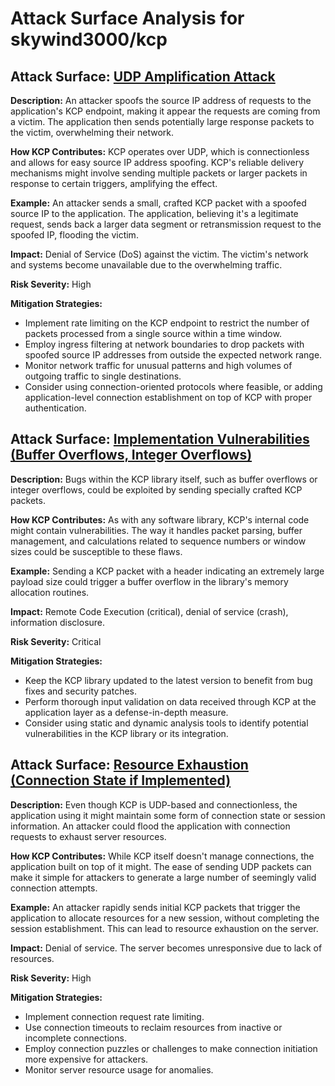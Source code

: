 # Attack Surface Analysis for skywind3000/kcp

## Attack Surface: [UDP Amplification Attack](./attack_surfaces/udp_amplification_attack.md)

**Description:** An attacker spoofs the source IP address of requests to the application's KCP endpoint, making it appear the requests are coming from a victim. The application then sends potentially large response packets to the victim, overwhelming their network.

**How KCP Contributes:** KCP operates over UDP, which is connectionless and allows for easy source IP address spoofing. KCP's reliable delivery mechanisms might involve sending multiple packets or larger packets in response to certain triggers, amplifying the effect.

**Example:** An attacker sends a small, crafted KCP packet with a spoofed source IP to the application. The application, believing it's a legitimate request, sends back a larger data segment or retransmission request to the spoofed IP, flooding the victim.

**Impact:** Denial of Service (DoS) against the victim. The victim's network and systems become unavailable due to the overwhelming traffic.

**Risk Severity:** High

**Mitigation Strategies:**
*   Implement rate limiting on the KCP endpoint to restrict the number of packets processed from a single source within a time window.
*   Employ ingress filtering at network boundaries to drop packets with spoofed source IP addresses from outside the expected network range.
*   Monitor network traffic for unusual patterns and high volumes of outgoing traffic to single destinations.
*   Consider using connection-oriented protocols where feasible, or adding application-level connection establishment on top of KCP with proper authentication.

## Attack Surface: [Implementation Vulnerabilities (Buffer Overflows, Integer Overflows)](./attack_surfaces/implementation_vulnerabilities__buffer_overflows__integer_overflows_.md)

**Description:** Bugs within the KCP library itself, such as buffer overflows or integer overflows, could be exploited by sending specially crafted KCP packets.

**How KCP Contributes:** As with any software library, KCP's internal code might contain vulnerabilities. The way it handles packet parsing, buffer management, and calculations related to sequence numbers or window sizes could be susceptible to these flaws.

**Example:** Sending a KCP packet with a header indicating an extremely large payload size could trigger a buffer overflow in the library's memory allocation routines.

**Impact:** Remote Code Execution (critical), denial of service (crash), information disclosure.

**Risk Severity:** Critical

**Mitigation Strategies:**
*   Keep the KCP library updated to the latest version to benefit from bug fixes and security patches.
*   Perform thorough input validation on data received through KCP at the application layer as a defense-in-depth measure.
*   Consider using static and dynamic analysis tools to identify potential vulnerabilities in the KCP library or its integration.

## Attack Surface: [Resource Exhaustion (Connection State if Implemented)](./attack_surfaces/resource_exhaustion__connection_state_if_implemented_.md)

**Description:** Even though KCP is UDP-based and connectionless, the application using it might maintain some form of connection state or session information. An attacker could flood the application with connection requests to exhaust server resources.

**How KCP Contributes:** While KCP itself doesn't manage connections, the application built on top of it might. The ease of sending UDP packets can make it simple for attackers to generate a large number of seemingly valid connection attempts.

**Example:** An attacker rapidly sends initial KCP packets that trigger the application to allocate resources for a new session, without completing the session establishment. This can lead to resource exhaustion on the server.

**Impact:** Denial of service. The server becomes unresponsive due to lack of resources.

**Risk Severity:** High

**Mitigation Strategies:**
*   Implement connection request rate limiting.
*   Use connection timeouts to reclaim resources from inactive or incomplete connections.
*   Employ connection puzzles or challenges to make connection initiation more expensive for attackers.
*   Monitor server resource usage for anomalies.

